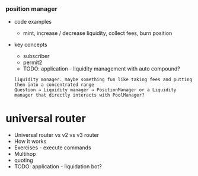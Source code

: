 ### position manager

- code examples
  - mint, increase / decrease liquidity, collect fees, burn position
- key concepts
  - subscriber
  - permit2
  - TODO: application - liquidity management with auto compound?

  ```
  liquidity manager. maybe something fun like taking fees and putting them into a concentrated range
  Question → Liquidity manager → PositionManager or a Liquidity manager that directly interacts with PoolManager?
  ```

# universal router

- Universal router vs v2 vs v3 router
- How it works
- Exercises - execute commands
- Multihop
- quoting
- TODO: application - liquidation bot?
